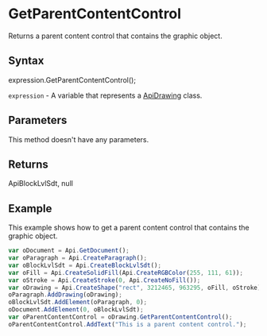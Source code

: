 # GetParentContentControl

Returns a parent content control that contains the graphic object.

## Syntax

expression.GetParentContentControl();

`expression` - A variable that represents a [ApiDrawing](../ApiDrawing.md) class.

## Parameters

This method doesn't have any parameters.

## Returns

ApiBlockLvlSdt, null

## Example

This example shows how to get a parent content control that contains the graphic object.

```javascript
var oDocument = Api.GetDocument();
var oParagraph = Api.CreateParagraph();
var oBlockLvlSdt = Api.CreateBlockLvlSdt();
var oFill = Api.CreateSolidFill(Api.CreateRGBColor(255, 111, 61));
var oStroke = Api.CreateStroke(0, Api.CreateNoFill());
var oDrawing = Api.CreateShape("rect", 3212465, 963295, oFill, oStroke);
oParagraph.AddDrawing(oDrawing);
oBlockLvlSdt.AddElement(oParagraph, 0);
oDocument.AddElement(0, oBlockLvlSdt);
var oParentContentControl = oDrawing.GetParentContentControl();
oParentContentControl.AddText("This is a parent content control.");
```
